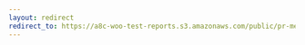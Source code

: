 ```yaml
---
layout: redirect
redirect_to: https://a8c-woo-test-reports.s3.amazonaws.com/public/pr-merge/39110/api/index.html
---
```

